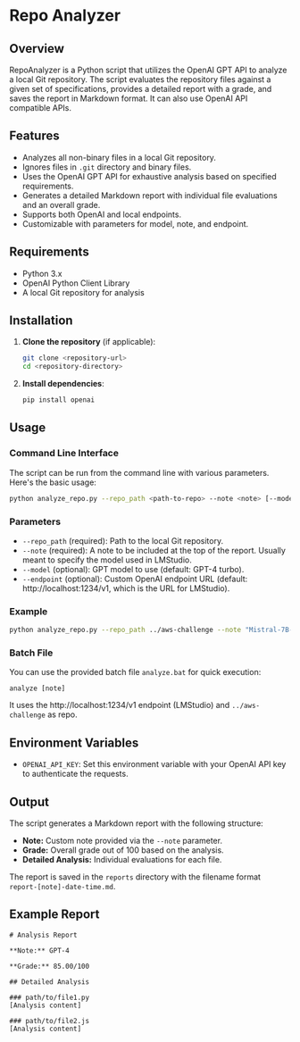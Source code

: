 # Repo Analyzer

## Overview

RepoAnalyzer is a Python script that utilizes the OpenAI GPT API to analyze a local Git repository. The script evaluates the repository files against a given set of specifications, provides a detailed report with a grade, and saves the report in Markdown format. It can also use OpenAI API compatible APIs.

## Features

- Analyzes all non-binary files in a local Git repository.
- Ignores files in `.git` directory and binary files.
- Uses the OpenAI GPT API for exhaustive analysis based on specified requirements.
- Generates a detailed Markdown report with individual file evaluations and an overall grade.
- Supports both OpenAI and local endpoints.
- Customizable with parameters for model, note, and endpoint.

## Requirements

- Python 3.x
- OpenAI Python Client Library
- A local Git repository for analysis

## Installation

1. **Clone the repository** (if applicable):
   ```bash
   git clone <repository-url>
   cd <repository-directory>
   ```

2. **Install dependencies**:
   ```bash
   pip install openai
   ```

## Usage

### Command Line Interface

The script can be run from the command line with various parameters. Here's the basic usage:

```bash
python analyze_repo.py --repo_path <path-to-repo> --note <note> [--model <model>] [--endpoint <endpoint>]
```

### Parameters

- `--repo_path` (required): Path to the local Git repository.
- `--note` (required): A note to be included at the top of the report. Usually meant to specify the model used in LMStudio.
- `--model` (optional): GPT model to use (default: GPT-4 turbo).
- `--endpoint` (optional): Custom OpenAI endpoint URL (default: http://localhost:1234/v1, which is the URL for LMStudio).

### Example

```bash
python analyze_repo.py --repo_path ../aws-challenge --note "Mistral-7B-Instruct-v0.3-Q8_0.gguf" --endpoint http://localhost:1234/v1
```

### Batch File

You can use the provided batch file `analyze.bat` for quick execution:

```batch
analyze [note]
```

It uses the http://localhost:1234/v1 endpoint (LMStudio) and `../aws-challenge` as repo.

## Environment Variables

- `OPENAI_API_KEY`: Set this environment variable with your OpenAI API key to authenticate the requests.

## Output

The script generates a Markdown report with the following structure:

- **Note:** Custom note provided via the `--note` parameter.
- **Grade:** Overall grade out of 100 based on the analysis.
- **Detailed Analysis:** Individual evaluations for each file.

The report is saved in the `reports` directory with the filename format `report-[note]-date-time.md`.

## Example Report

```
# Analysis Report

**Note:** GPT-4

**Grade:** 85.00/100

## Detailed Analysis

### path/to/file1.py
[Analysis content]

### path/to/file2.js
[Analysis content]
```